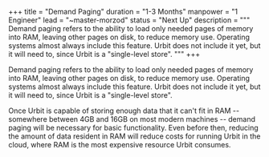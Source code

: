 +++
title = "Demand Paging"
duration = "1-3 Months"
manpower = "1 Engineer"
lead = "~master-morzod"
status = "Next Up"
description = """
Demand paging refers to the ability to load only needed pages of memory into RAM, leaving other pages on disk, to reduce memory use.  Operating systems almost always include this feature.  Urbit does not include it yet, but it will need to, since Urbit is a "single-level store".
"""
+++

Demand paging refers to the ability to load only needed pages of memory into RAM, leaving other pages on disk, to reduce memory use.  Operating systems almost always include this feature.  Urbit does not include it yet, but it will need to, since Urbit is a "single-level store".

Once Urbit is capable of storing enough data that it can't fit in RAM -- somewhere between 4GB and 16GB on most modern machines -- demand paging will be necessary for basic functionality.  Even before then, reducing the amount of data resident in RAM will reduce costs for running Urbit in the cloud, where RAM is the most expensive resource Urbit consumes.
